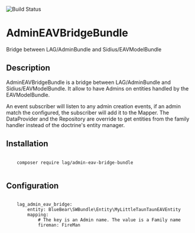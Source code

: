 ![Build Status](https://travis-ci.org/larriereguichet/AdminEAVBridgeBundle.svg?branch=master)



# AdminEAVBridgeBundle
Bridge between LAG/AdminBundle and Sidius/EAVModelBundle

## Description
AdminEAVBridgeBundle is a bridge between LAG/AdminBundle and Sidius/EAVModelBundle. It allow to have Admins on entities
handled by the EAVModelBundle.

An event subscriber will listen to any admin creation events, if an admin match the configured, the subscriber will
add it to the Mapper. The DataProvider and the Repository are override to get entities from the family handler instead
of the doctrine's entity manager.

## Installation
```

    composer require lag/admin-eav-bridge-bundle
    
```


## Configuration
```

    lag_admin_eav_bridge:
        entity: BlueBear\SWBundle\Entity\MyLittleTaunTaunEAVEntity
        mapping:
            # The key is an Admin name. The value is a Family name
            fireman: FireMan



```
